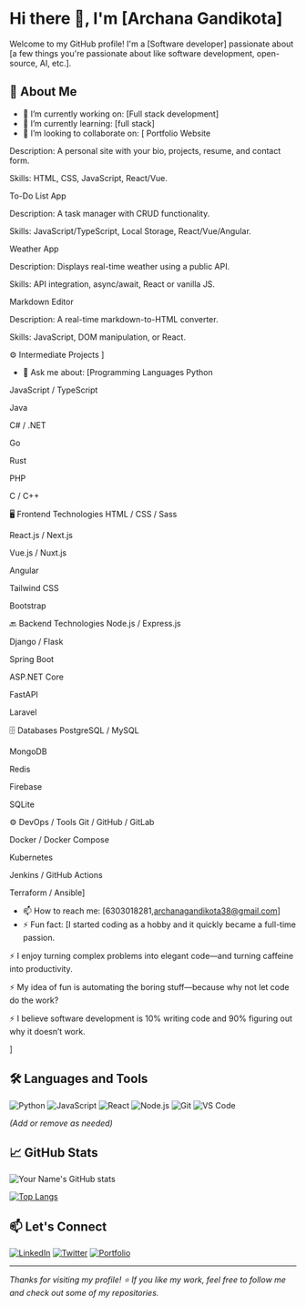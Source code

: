# Hi there 👋, I'm [Archana Gandikota]

Welcome to my GitHub profile! I'm a [Software developer] passionate about [a few things you're passionate about like software development, open-source, AI, etc.].

## 🚀 About Me

- 🔭 I’m currently working on: [Full stack development]
- 🌱 I’m currently learning: [full stack]
- 👯 I’m looking to collaborate on: [
Portfolio Website

Description: A personal site with your bio, projects, resume, and contact form.

Skills: HTML, CSS, JavaScript, React/Vue.

To-Do List App

Description: A task manager with CRUD functionality.

Skills: JavaScript/TypeScript, Local Storage, React/Vue/Angular.

Weather App

Description: Displays real-time weather using a public API.

Skills: API integration, async/await, React or vanilla JS.

Markdown Editor

Description: A real-time markdown-to-HTML converter.

Skills: JavaScript, DOM manipulation, or React.

⚙️ Intermediate Projects
]
- 💬 Ask me about: [Programming Languages
Python

JavaScript / TypeScript

Java

C# / .NET

Go

Rust

PHP

C / C++

🖥 Frontend Technologies
HTML / CSS / Sass

React.js / Next.js

Vue.js / Nuxt.js

Angular

Tailwind CSS

Bootstrap

🔙 Backend Technologies
Node.js / Express.js

Django / Flask

Spring Boot

ASP.NET Core

FastAPI

Laravel

🗄 Databases
PostgreSQL / MySQL

MongoDB

Redis

Firebase

SQLite

⚙️ DevOps / Tools
Git / GitHub / GitLab

Docker / Docker Compose

Kubernetes

Jenkins / GitHub Actions

Terraform / Ansible]
- 📫 How to reach me: [6303018281,archanagandikota38@gmail.com]
- ⚡ Fun fact: [I started coding as a hobby and it quickly became a full-time passion.

⚡  I enjoy turning complex problems into elegant code—and turning caffeine into productivity.

⚡  My idea of fun is automating the boring stuff—because why not let code do the work?

⚡  I believe software development is 10% writing code and 90% figuring out why it doesn’t work.

]

## 🛠️ Languages and Tools

![Python](https://img.shields.io/badge/-Python-333333?style=flat&logo=python)
![JavaScript](https://img.shields.io/badge/-JavaScript-333333?style=flat&logo=javascript)
![React](https://img.shields.io/badge/-React-333333?style=flat&logo=react)
![Node.js](https://img.shields.io/badge/-Node.js-333333?style=flat&logo=node.js)
![Git](https://img.shields.io/badge/-Git-333333?style=flat&logo=git)
![VS Code](https://img.shields.io/badge/-VS%20Code-333333?style=flat&logo=visual-studio-code)

*(Add or remove as needed)*

## 📈 GitHub Stats

![Your Name's GitHub stats](https://github-readme-stats.vercel.app/api?username=yourusername&show_icons=true&theme=radical)

[![Top Langs](https://github-readme-stats.vercel.app/api/top-langs/?username=yourusername&layout=compact&theme=radical)](https://github.com/yourusername)

## 📫 Let's Connect

[![LinkedIn](https://img.shields.io/badge/-LinkedIn-blue?style=flat&logo=linkedin)](https://linkedin.com/in/yourprofile)
[![Twitter](https://img.shields.io/badge/-Twitter-blue?style=flat&logo=twitter)](https://twitter.com/yourprofile)
[![Portfolio](https://img.shields.io/badge/-Portfolio-000?style=flat&logo=firefox)](https://yourportfolio.com)

---

_Thanks for visiting my profile! ⭐️ If you like my work, feel free to follow me and check out some of my repositories._

